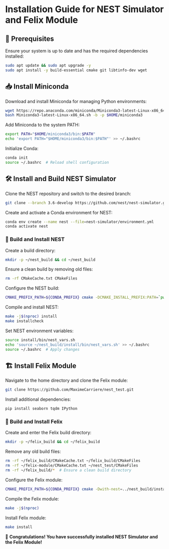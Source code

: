 # Installation Guide for NEST Simulator and Felix Module

## 📌 Prerequisites
Ensure your system is up to date and has the required dependencies installed:

```bash
sudo apt update && sudo apt upgrade -y
sudo apt install -y build-essential cmake git libtinfo-dev wget
```

## 📥 Install Miniconda

Download and install Miniconda for managing Python environments:

```bash
wget https://repo.anaconda.com/miniconda/Miniconda3-latest-Linux-x86_64.sh
bash Miniconda3-latest-Linux-x86_64.sh -b -p $HOME/miniconda3
```

Add Miniconda to the system PATH:

```bash
export PATH="$HOME/miniconda3/bin:$PATH"
echo 'export PATH="$HOME/miniconda3/bin:$PATH"' >> ~/.bashrc
```

Initialize Conda:

```bash
conda init
source ~/.bashrc  # Reload shell configuration
```

## 🛠 Install and Build NEST Simulator

Clone the NEST repository and switch to the desired branch:

```bash
git clone --branch 3.6-develop https://github.com/nest/nest-simulator.git
```

Create and activate a Conda environment for NEST:

```bash
conda env create --name nest --file=nest-simulator/environment.yml  
conda activate nest
```

### 🔧 Build and Install NEST

Create a build directory:

```bash
mkdir -p ~/nest_build && cd ~/nest_build
```

Ensure a clean build by removing old files:

```bash
rm -rf CMakeCache.txt CMakeFiles
```

Configure the NEST build:

```bash
CMAKE_PREFIX_PATH=${CONDA_PREFIX} cmake -DCMAKE_INSTALL_PREFIX:PATH=`pwd`/install ~/nest-simulator
```

Compile and install NEST:

```bash
make -j$(nproc) install
make installcheck
```

Set NEST environment variables:

```bash
source install/bin/nest_vars.sh
echo 'source ~/nest_build/install/bin/nest_vars.sh' >> ~/.bashrc
source ~/.bashrc  # Apply changes
```

## 🏗 Install Felix Module

Navigate to the home directory and clone the Felix module:

```bash
git clone https://github.com/MaximeCarriere/nest_test.git
```

Install additional dependencies:

```bash
pip install seaborn tqdm IPython
```

### 🔧 Build and Install Felix

Create and enter the Felix build directory:

```bash
mkdir -p ~/felix_build && cd ~/felix_build
```

Remove any old build files:

```bash
rm -rf ~/felix_build/CMakeCache.txt ~/felix_build/CMakeFiles
rm -rf ~/felix-module/CMakeCache.txt ~/nest_test/CMakeFiles
rm -rf ~/felix_build/*  # Ensure a clean build directory
```

Configure the Felix module:

```bash
CMAKE_PREFIX_PATH=${CONDA_PREFIX} cmake -Dwith-nest=../nest_build/install/bin/nest-config ../nest_test
```

Compile the Felix module:

```bash
make -j$(nproc)
```

Install Felix module:

```bash
make install
```

🎉 **Congratulations! You have successfully installed NEST Simulator and the Felix Module!**
